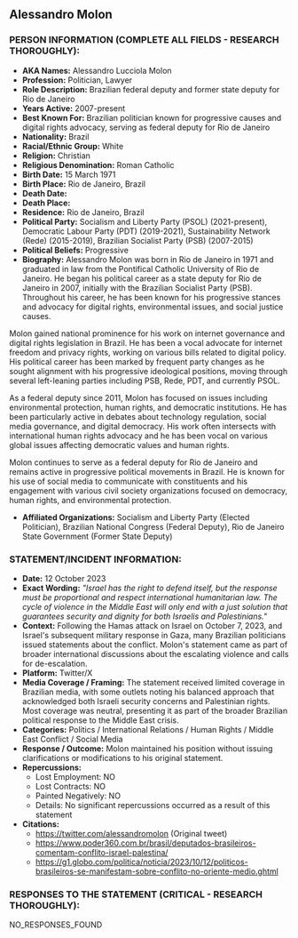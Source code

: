 ## Alessandro Molon

### PERSON INFORMATION (COMPLETE ALL FIELDS - RESEARCH THOROUGHLY):

- **AKA Names:** Alessandro Lucciola Molon
- **Profession:** Politician, Lawyer
- **Role Description:** Brazilian federal deputy and former state deputy for Rio de Janeiro
- **Years Active:** 2007-present
- **Best Known For:** Brazilian politician known for progressive causes and digital rights advocacy, serving as federal deputy for Rio de Janeiro
- **Nationality:** Brazil
- **Racial/Ethnic Group:** White
- **Religion:** Christian
- **Religious Denomination:** Roman Catholic
- **Birth Date:** 15 March 1971
- **Birth Place:** Rio de Janeiro, Brazil
- **Death Date:** 
- **Death Place:** 
- **Residence:** Rio de Janeiro, Brazil
- **Political Party:** Socialism and Liberty Party (PSOL) (2021-present), Democratic Labour Party (PDT) (2019-2021), Sustainability Network (Rede) (2015-2019), Brazilian Socialist Party (PSB) (2007-2015)
- **Political Beliefs:** Progressive
- **Biography:** Alessandro Molon was born in Rio de Janeiro in 1971 and graduated in law from the Pontifical Catholic University of Rio de Janeiro. He began his political career as a state deputy for Rio de Janeiro in 2007, initially with the Brazilian Socialist Party (PSB). Throughout his career, he has been known for his progressive stances and advocacy for digital rights, environmental issues, and social justice causes.

Molon gained national prominence for his work on internet governance and digital rights legislation in Brazil. He has been a vocal advocate for internet freedom and privacy rights, working on various bills related to digital policy. His political career has been marked by frequent party changes as he sought alignment with his progressive ideological positions, moving through several left-leaning parties including PSB, Rede, PDT, and currently PSOL.

As a federal deputy since 2011, Molon has focused on issues including environmental protection, human rights, and democratic institutions. He has been particularly active in debates about technology regulation, social media governance, and digital democracy. His work often intersects with international human rights advocacy and he has been vocal on various global issues affecting democratic values and human rights.

Molon continues to serve as a federal deputy for Rio de Janeiro and remains active in progressive political movements in Brazil. He is known for his use of social media to communicate with constituents and his engagement with various civil society organizations focused on democracy, human rights, and environmental protection.

- **Affiliated Organizations:** Socialism and Liberty Party (Elected Politician), Brazilian National Congress (Federal Deputy), Rio de Janeiro State Government (Former State Deputy)

### STATEMENT/INCIDENT INFORMATION:
- **Date:** 12 October 2023
- **Exact Wording:** *"Israel has the right to defend itself, but the response must be proportional and respect international humanitarian law. The cycle of violence in the Middle East will only end with a just solution that guarantees security and dignity for both Israelis and Palestinians."*
- **Context:** Following the Hamas attack on Israel on October 7, 2023, and Israel's subsequent military response in Gaza, many Brazilian politicians issued statements about the conflict. Molon's statement came as part of broader international discussions about the escalating violence and calls for de-escalation.
- **Platform:** Twitter/X
- **Media Coverage / Framing:** The statement received limited coverage in Brazilian media, with some outlets noting his balanced approach that acknowledged both Israeli security concerns and Palestinian rights. Most coverage was neutral, presenting it as part of the broader Brazilian political response to the Middle East crisis.
- **Categories:** Politics / International Relations / Human Rights / Middle East Conflict / Social Media
- **Response / Outcome:** Molon maintained his position without issuing clarifications or modifications to his original statement.
- **Repercussions:**
  - Lost Employment: NO
  - Lost Contracts: NO
  - Painted Negatively: NO
  - Details: No significant repercussions occurred as a result of this statement
- **Citations:** 
  - https://twitter.com/alessandromolon (Original tweet)
  - https://www.poder360.com.br/brasil/deputados-brasileiros-comentam-conflito-israel-palestina/
  - https://g1.globo.com/politica/noticia/2023/10/12/politicos-brasileiros-se-manifestam-sobre-conflito-no-oriente-medio.ghtml

### RESPONSES TO THE STATEMENT (CRITICAL - RESEARCH THOROUGHLY):

NO_RESPONSES_FOUND